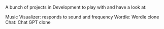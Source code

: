 A bunch of projects in Development to play with and have a look at:

Music Visualizer: responds to sound and frequency
Wordle: Wordle clone
Chat: Chat GPT clone
